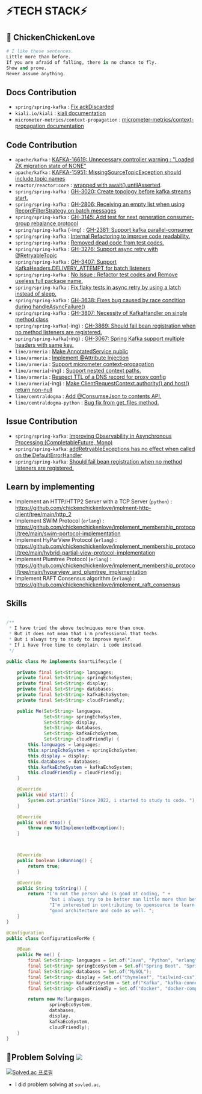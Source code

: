 # ⚡**TECH STACK**⚡
<div align="left">
  


## 👋 ChickenChickenLove 
  ```python
  # I like these sentences.
  Little more than before.
  If you are afraid of falling, there is no chance to fly.
  Show and prove.
  Never assume anything.
  ```

## Docs Contribution
- `spring/spring-kafka` : [Fix ackDiscarded](https://github.com/spring-projects/spring-kafka/pull/3212) 
- `kiali.io/kiali` : [kiali documentation](https://github.com/kiali/kiali.io/pull/765)
- `micrometer-metrics/context-propagation` : [micrometer-metrics/context-propagation documentation](https://github.com/micrometer-metrics/context-propagation/pull/223)


## Code Contribution
- `apache/kafka` : [KAFKA-16619: Unnecessary controller warning : "Loaded ZK migration state of NONE"](https://github.com/apache/kafka/pull/15926)
- `apache/kafka` : [KAFKA-15951: MissingSourceTopicException should include topic names](https://github.com/apache/kafka/pull/15573)
- `reactor/reactor:core` : [wrapped with await().untilAsserted](https://github.com/reactor/reactor-core/pull/3779).
- `spring/spring-kafka` : [GH-3020: Create topology before kafka streams start.](https://github.com/spring-projects/spring-kafka/pull/3172)
- `spring/spring-kafka` : [GH-2806: Receiving an empty list when using RecordFilterStrategy on batch messages](https://github.com/spring-projects/spring-kafka/pull/3216)
- `spring/spring-kafka` : [GH-3145: Add test for next generation consumer-group rebalance protocol](https://github.com/spring-projects/spring-kafka/pull/3237)
- `spring/spring-kafka` (-ing) : [GH-2381: Support kafka parallel-consumer](https://github.com/spring-projects/spring-kafka/pull/3161)
- `spring/spring-kafka` : [Internal Refactoring to improve code readability.](https://github.com/spring-projects/spring-kafka/pull/3422)
- `spring/spring-kafka` : [Removed dead code from test codes.](https://github.com/spring-projects/spring-kafka/pull/3545)
- `spring/spring-kafka` : [GH-3276: Support async retry with @RetryableTopic](https://github.com/spring-projects/spring-kafka/pull/3523)
- `spring/spring-kafka` : [GH-3407: Support KafkaHeaders.DELIVERY_ATTEMPT for batch listeners](https://github.com/spring-projects/spring-kafka/pull/3539)
- `spring/spring-kafka` : [No Issue : Refactor test codes and Remove useless full package name.](https://github.com/spring-projects/spring-kafka/pull/3551)
- `spring/spring-kafka` : [Fix flaky tests in async retry by using a latch instead of sleep.](https://github.com/spring-projects/spring-kafka/pull/3563)
- `spring/spring-kafka` : [GH-3638: Fixes bug caused by race condition during handleAsyncFailure()](https://github.com/spring-projects/spring-kafka/pull/3639)
- `spring/spring-kafka` : [GH-3807: Necessity of KafkaHandler on single method class](https://github.com/spring-projects/spring-kafka/pull/3865)
- `spring/spring-kafka`(-ing) : [GH-3869: Should fail bean registration when no method listeners are registered.](https://github.com/spring-projects/spring-kafka/pull/3870)
- `spring/spring-kafka`(-ing) : [GH-3067: Spring Kafka support multiple headers with same key.](https://github.com/spring-projects/spring-kafka/pull/3874)
- `line/armeria` : [Make AnnotatedService public](https://github.com/line/armeria/pull/5628)
- `line/armeria` : [Implement @Attribute Injection](https://github.com/line/armeria/pull/5547)
- `line/armeria` : [Support micrometer context-propagation](https://github.com/line/armeria/pull/5577)
- `line/armeria`(-ing) : [Support nested context paths.](https://github.com/line/armeria/pull/5846)
- `line/armeria` : [Respect TTL of a DNS record for proxy config](https://github.com/line/armeria/pull/5960)
- `line/armeria`(-ing) : [Make ClientRequestContext.authority() and host() return non-null ](https://github.com/line/armeria/pull/5969)
- `line/centraldogma` : [Add @ConsumseJson to contents API. ](https://github.com/line/centraldogma/pull/999)
- `line/centraldogma-python` : [Bug fix from get_files method. ](https://github.com/line/centraldogma-python/pull/58)

## Issue Contribution
- `spring/spring-kafka`: [Improving Observability in Asynchronous Processing (CompletableFuture, Mono)](https://github.com/spring-projects/spring-kafka/issues/3528)
- `spring/spring-kafka`: [addRetryableExceptions has no effect when called on the DefaultErrorHandler](https://github.com/spring-projects/spring-kafka/issues/3621)
- `spring/spring-kafka`: [Should fail bean registration when no method listeners are registered.](https://github.com/spring-projects/spring-kafka/issues/3869)


## Learn by implementing
- Implement an HTTP/HTTP2 Server with a TCP Server (`python`) : https://github.com/chickenchickenlove/implment-http-client/tree/main/http_2
- Implement SWIM Protocol (`erlang`) : https://github.com/chickenchickenlove/implement_membership_protocol/tree/main/swim-portocol-implementation
- Implement HyParView Protocol (`erlang`) : https://github.com/chickenchickenlove/implement_membership_protocol/tree/main/hybrid-partial-view-protocol-implementation
- Implement Plumtree Protocol (`erlang`) : https://github.com/chickenchickenlove/implement_membership_protocol/tree/main/hyparview_and_plumtree_implementation
- Implement RAFT Consensus algorithm (`erlang`) : https://github.com/chickenchickenlove/implement_raft_consensus

## Skills

```java

/**
 * I have tried the above techniques more than once.
 * But it does not mean that i'm professional that techs.
 * But i always try to study to improve myself.
 * If i have free time to complain, i code instead.
 */

public class Me implements SmartLifecycle {

    private final Set<String> languages;
    private final Set<String> springEchoSystem;
    private final Set<String> display;
    private final Set<String> databases;
    private final Set<String> kafkaEchoSystem;
    private final Set<String> cloudFriendly;

    public Me(Set<String> languages,
              Set<String> springEchoSystem,
              Set<String> display,
              Set<String> databases,
              Set<String> kafkaEchoSystem,
              Set<String> cloudFriendly) {
        this.languages = languages;
        this.springEchoSystem = springEchoSystem;
        this.display = display;
        this.databases = databases;
        this.kafkaEchoSystem = kafkaEchoSystem;
        this.cloudFriendly = cloudFriendly;
    }

    @Override
    public void start() {
        System.out.println("Since 2022, i started to study to code. ");
    }

    @Override
    public void stop() {
        throw new NotImplementedException();
    }



    @Override
    public boolean isRunning() {
        return true;
    }

    @Override
    public String toString() {
        return "I'm not the person who is good at coding, " +
                "but i always try to be better man little more than before. " +
                "I'm interested in contributing to opensource to learn about " +
                "good architecture and code as well. ";
    }
}

@Configuration
public class ConfigurationForMe {

    @Bean
    public Me me() {
        final Set<String> languages = Set.of("Java", "Python", "erlang");
        final Set<String> springEcoSystem = Set.of("Spring Boot", "Spring MVC", "Spring Security", "Spring Batch", "Spring Data JPA");
        final Set<String> databases = Set.of("MySQL");
        final Set<String> display = Set.of("thymeleaf", "tailwind-css");
        final Set<String> kafkaEcoSystem = Set.of("Kafka", "kafka-connect", "schema-registry", "kafka-streams", "ksqlDB");
        final Set<String> cloudFriendly = Set.of("docker", "docker-compose", "kubernetes", "helm", "prometheus", "istio", "fluent-bit");

        return new Me(languages, 
                springEcoSystem,
                databases,
                display,
                kafkaEcoSystem,
                cloudFriendly);
    }
}
```

## 👋Problem Solving <img src="https://img.shields.io/badge/Python-black?style=for-the-badge&logo=Python&logoColor=#3776AB"/>

[![Solved.ac
프로필](http://mazassumnida.wtf/api/v2/generate_badge?boj=chickenchickenlove)](https://solved.ac/chickenchickenlove)
<br/>
- I did problem solving at `sovled.ac`.
<br/>



<!--
**chickenchickenlove/chickenchickenlove** is a ✨ _special_ ✨ repository because its `README.md` (this file) appears on your GitHub profile.

Here are some ideas to get you started:

- 🔭 I’m currently working on ...
- 🌱 I’m currently learning ...
- 👯 I’m looking to collaborate on ...
- 🤔 I’m looking for help with ...
- 💬 Ask me about ...
- 📫 How to reach me: ...
- 😄 Pronouns: ...
- ⚡ Fun fact: ...
-->
